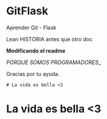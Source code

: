 # GitFlask
Aprender Git - Flask

Lean HISTORIA antes que otro doc


**Modificando el readme**

_PORQUE SOMOS PROGRAMADORES__

Gracias por tu ayuda. 

```css
# La vida es bella <3 
```
# La vida es bella <3